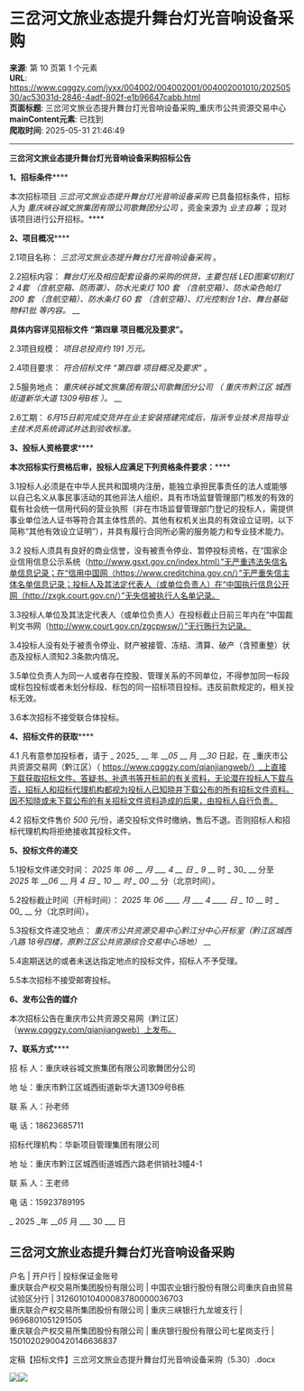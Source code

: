 # 三岔河文旅业态提升舞台灯光音响设备采购

**来源**: 第 10 页第 1 个元素  
**URL**: https://www.cqggzy.com/jyxx/004002/004002001/004002001010/20250530/ac53031d-2846-4adf-802f-e1b96647cabb.html  
**页面标题**: 三岔河文旅业态提升舞台灯光音响设备采购_重庆市公共资源交易中心  
**mainContent元素**: 已找到  
**爬取时间**: 2025-05-31 21:46:49

---

**三岔河文旅业态提升舞台灯光音响设备采购****招标公告******

**1、招标条件******

本次招标项目 _三岔河文旅业态提升舞台灯光音响设备采购_ 已具备招标条件，招标人为 _重庆峡谷城文旅集团有限公司歌舞团分公司_ ，资金来源为 _业主自筹_ ；现对该项目进行公开招标。****

**2、项目概况******

2.1项目名称： _三岔河文旅业态提升舞台灯光音响设备采购_ 。

2.2招标内容： _舞台灯光及相应配套设备的采购的供货，主要包括 LED图案切割灯2_ _4套_ _（含航空箱、防雨罩）、防水光束灯 100_ _套_ _（含航空箱）、防水染色帕灯 200_ _套_ _（含航空箱）、防水条灯 60_ _套_ _（含航空箱）、灯光控制台 1台、舞台基础物料1批_ _等内容。_ __

**具体内容详见招标文件 “第四章 项目概况及要求”。**

2.3项目规模： _项目总投资约_ _191_ _万元。_

2.4项目要求： _符合招标文件 “第四章 项目概况及要求”_ 。

2.5服务地点： _重庆峡谷城文旅集团有限公司歌舞团分公司_ _（_ _重庆市黔江区_ _城西街道新华大道_ _1309号B栋_ _）。_ __

2.6工期： _6月15日前完成交货并在业主安装搭建完成后，指派专业技术员指导业主技术员系统调试并达到验收标准。_

**3、投标人资格要求******

**本次招标实行资格后审，投标人应满足下列资格条件要求：******

3.1投标人必须是在中华人民共和国境内注册，能独立承担民事责任的法人或能够以自己名义从事民事活动的其他非法人组织，具有市场监督管理部门核发的有效的载有社会统一信用代码的营业执照（非在市场监督管理部门登记的投标人，需提供事业单位法人证书等符合其主体性质的、其他有权机关出具的有效设立证明，以下简称“其他有效设立证明”），并具有履行合同所必需的服务能力和专业技术能力。

3.2 投标人须具有良好的商业信誉，没有被责令停业、暂停投标资格，在“国家企业信用信息公示系统（http://www.gsxt.gov.cn/index.html）”无严重违法失信名单信息记录；在“信用中国网（https://www.creditchina.gov.cn/）”无严重失信主体名单信息记录；投标人及其法定代表人（或单位负责人）在“中国执行信息公开网（http://zxgk.court.gov.cn/）”无失信被执行人名单记录。

3.3投标人单位及其法定代表人（或单位负责人）在投标截止日前三年内在“中国裁判文书网（http://www.court.gov.cn/zgcpwsw/）”无行贿行为记录。

3.4投标人没有处于被责令停业、财产被接管、冻结、清算、破产（含预重整）状态及投标人须知2.3条款内情况。

3.5单位负责人为同一人或者存在控股、管理关系的不同单位，不得参加同一标段或标包投标或者未划分标段、标包的同一招标项目投标。违反前款规定的，相关投标无效。

3.6本次招标不接受联合体投标。

**4、招标文件的获取******

4.1 凡有意参加投标者，请于 _ 2025_ __ 年 ___05_ __ 月 ___30_ 日起，在 _重庆市公共资源交易网（黔江区）（ https://www.cqggzy.com/qianjiangweb/）_上直接下载获取招标文件、答疑书、补遗书等开标前的有关资料，无论潜在投标人下载与否，招标人和招标代理机构都视为投标人已知晓并下载公布的所有招标文件资料。因不知晓或未下载公布的有关招标文件资料造成的后果，由投标人自行负责。

4.2 招标文件售价 _500_ 元/份，递交投标文件时缴纳，售后不退。否则招标人和招标代理机构将拒绝接收其投标文件。

**5、投标文件的递交**

5.1投标文件递交时间： _2025_ 年 ___06_ __ 月 ___ 4_ __ 日 _ 9_ __ 时 _ 30_ __ 分至 _2025_ 年 ___06_ __ 月 ___4_ 日 _ 10_ __ 时 _ 00_ __ 分（北京时间）。

5.2投标截止时间（开标时间）： _2025_ 年 ___06_ ____ 月 ___ 4_ ____ 日 _ 10_ __ 时 _ 00_ __ 分（北京时间）。

5.3投标文件递交地点： _重庆市公共资源交易中心黔江分中心开标室（黔江区城西八路 18号四楼，原黔江区公共资源综合交易中心场地）_ __

5.4逾期送达的或者未送达指定地点的投标文件，招标人不予受理。

5.5本次招标不接受邮寄投标。

**6、发布公告的媒介**

本次招标公告在重庆市公共资源交易网（黔江区）（www.cqggzy.com/qianjiangweb）上发布。

**7、联系方式******

招 标 人：重庆峡谷城文旅集团有限公司歌舞团分公司

地 址：重庆市黔江区城西街道新华大道1309号B栋

联 系 人：孙老师

电 话：18623685711

招标代理机构：华新项目管理集团有限公司

地 址：重庆市黔江区城西街道城西六路老供销社3幢4-1

联 系 人：王老师

电 话：15923789195

_ 2025 _年 ___05_ 月 ___ 30 ___ 日

  


  
三岔河文旅业态提升舞台灯光音响设备采购  
---  
户名 | 开户行 | 投标保证金账号  
重庆联合产权交易所集团股份有限公司 | 中国农业银行股份有限公司重庆自由贸易试验区分行 | 312601010400083780000036703  
重庆联合产权交易所集团股份有限公司 | 重庆三峡银行九龙坡支行 | 9696801051291505  
重庆联合产权交易所集团股份有限公司 | 重庆银行股份有限公司七星岗支行 | 15010202900420146636837  
  
  
  
定稿【招标文件】三岔河文旅业态提升舞台灯光音响设备采购（5.30）.docx    
  
  
  
  
[![](https://ztb.cqggzy.com/CQTPFrame/css/img/tiwen.png)](http://ztb.cqggzy.com/CQTPFrame/jsgcztbmis2/pages/onlinetiwen/OnLineTiWen_Detail?GongGaoGuid=ac53031d-2846-4adf-802f-e1b96647cabb)[![](https://ztb.cqggzy.com/CQTPFrame/css/img/baohan.png)](https://jrfw.cqggzy.com)

